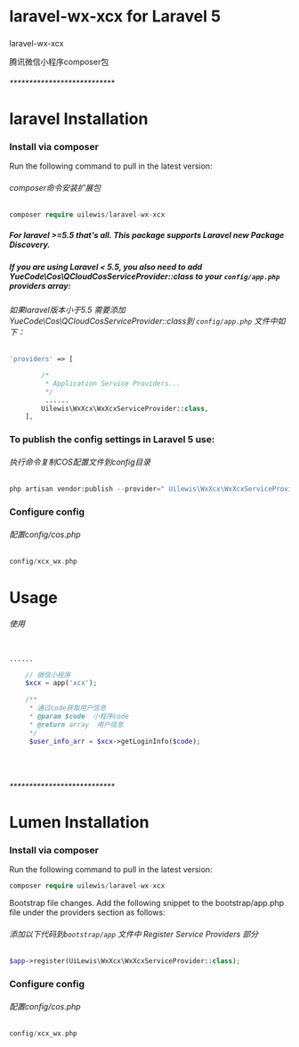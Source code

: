 # laravel-wx-xcx for Laravel 5

###
laravel-wx-xcx

腾讯微信小程序composer包


###### ***************************

# laravel Installation
### Install via composer
Run the following command to pull in the latest version:
###### composer命令安装扩展包
```php
composer require uilewis/laravel-wx-xcx
```
#####  For laravel >=5.5 that's all. This package supports Laravel new Package Discovery.    
#####  If you are using Laravel < 5.5, you also need to add YueCode\Cos\QCloudCosServiceProvider::class to your ``` config/app.php ``` providers array:
###### 如果laravel版本小于5.5 需要添加YueCode\Cos\QCloudCosServiceProvider::class到 ``` config/app.php ``` 文件中如下：
```php
'providers' => [

        /*
         * Application Service Providers...
         */
         ......
        Uilewis\WxXcx\WxXcxServiceProvider::class,
    ],
```

### To publish the config settings in Laravel 5 use:
###### 执行命令复制COS配置文件到config目录
```php
php artisan vendor:publish --provider=" Uilewis\WxXcx\WxXcxServiceProvider"
```

### Configure config 
###### 配置config/cos.php 
```php
config/xcx_wx.php 
```

# Usage
######  使用
```php

......

    // 微信小程序
    $xcx = app('xcx');
    
    /**
     * 通过code获取用户信息
     * @param $code  小程序code
     * @return array  用户信息
     */
     $user_info_arr = $xcx->getLoginInfo($code);
    
 
  

```



###### ***************************





# Lumen Installation

### Install via composer
Run the following command to pull in the latest version:
```php
composer require uilewis/laravel-wx-xcx
```
Bootstrap file changes.
Add the following snippet to the bootstrap/app.php file under the providers section as follows:
###### 添加以下代码到```bootstrap/app``` 文件中 Register Service Providers 部分
```php
$app->register(UiLewis\WxXcx\WxXcxServiceProvider::class);
```
### Configure config 
###### 配置config/cos.php 
```php
config/xcx_wx.php 
```
